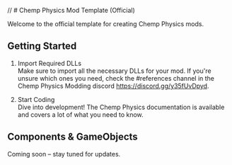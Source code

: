 // # Chemp Physics Mod Template (Official)

 Welcome to the official template for creating Chemp Physics mods.

 ## Getting Started

 1. Import Required DLLs  
    Make sure to import all the necessary DLLs for your mod. If you're unsure which ones you need,
    check the #references channel in the Chemp Physics Modding discord https://discord.gg/y35fUvDpyd.

 2. Start Coding  
    Dive into development! The Chemp Physics documentation is available and covers a lot of what you need to know.

 ## Components & GameObjects

 Coming soon – stay tuned for updates.

